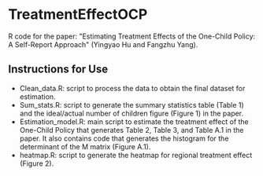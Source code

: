 # TreatmentEffectOCP

R code for the paper: "Estimating Treatment Effects of the One-Child Policy: A Self-Report Approach" (Yingyao Hu and Fangzhu Yang).

## Instructions for Use

* Clean_data.R: script to process the data to obtain the final dataset for estimation.
* Sum_stats.R: script to generate the summary statistics table (Table 1) and the ideal/actual number of children figure (Figure 1) in the paper.
* Estimation_model.R: main script to estimate the treatment effect of the One-Child Policy that generates Table 2, Table 3, and Table A.1 in the paper. It also contains code that generates the histogram for the determinant of the M matrix (Figure A.1).
* heatmap.R: script to generate the heatmap for regional treatment effect (Figure 2). 
